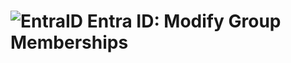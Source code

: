 # ![EntraID](https://code.benco.io/icon-collection/azure-icons/Azure-Active-Directory.svg) Entra ID: Modify Group Memberships
